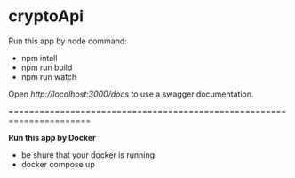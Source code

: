 # cryptoApi

Run this app by node command:

<ul>
  <li>npm intall</li>
  <li>npm run build</li>
  <li>npm run watch</li>
</ul>

Open <i>http://localhost:3000/docs</i> to use a swagger documentation.

======================================================================


<strong>Run this app by Docker</strong>

<ul>
  <li>be shure that your docker is running</li>
  <li>docker compose up</li>
</ul>

